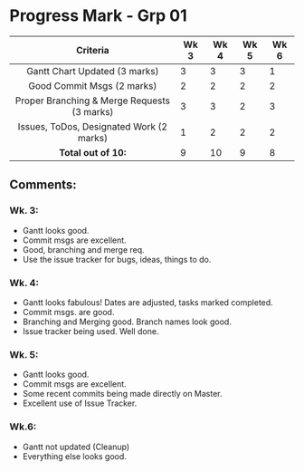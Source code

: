 # Progress Mark - Grp 01

| Criteria                                    | Wk 3 | Wk 4 | Wk 5 | Wk 6|
| :-----------------------------------------: | ---- | ---- | ---- | --- |
| Gantt Chart Updated (3 marks)               | 3    | 3    | 3    | 1   |
| Good Commit Msgs (2 marks)                  | 2    | 2    | 2    | 2   |  
| Proper Branching & Merge Requests (3 marks) | 3    | 3    | 2    | 3   |
| Issues, ToDos, Designated Work (2 marks)    | 1    | 2    | 2    | 2   |
| **Total out of 10:**                        | 9    | 10   | 9    | 8   |

## Comments:
### Wk. 3:
* Gantt looks good.
* Commit msgs are excellent.
* Good, branching and merge req.
* Use the issue tracker for bugs, ideas, things to do.

### Wk. 4:
* Gantt looks fabulous! Dates are adjusted, tasks marked completed.
* Commit msgs. are good.
* Branching and Merging good. Branch names look good.
* Issue tracker being used. Well done.

### Wk. 5:
* Gantt looks good.
* Commit msgs are excellent.
* Some recent commits being made directly on Master.
* Excellent use of Issue Tracker.

### Wk.6:
* Gantt not updated (Cleanup)
* Everything else looks good.
